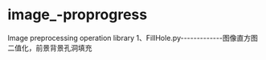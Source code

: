 # image_-proprogress
Image preprocessing operation library
1、FillHole.py-------------图像直方图二值化，前景背景孔洞填充


